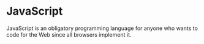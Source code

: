 # JavaScript

JavaScript is an obligatory programming language for anyone who wants to code for the Web since all browsers implement it.
